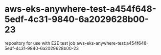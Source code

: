# aws-eks-anywhere-test-a454f648-5edf-4c31-9840-6a2029628b00-23
repository for use with E2E test job aws-eks-anywhere-test:a454f648-5edf-4c31-9840-6a2029628b00-23
